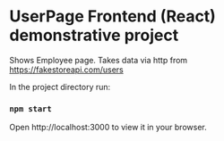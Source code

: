 # UserPage Frontend (React) demonstrative project

Shows Employee page. Takes data via http from https://fakestoreapi.com/users

In the project directory run:

### `npm start`

Open http://localhost:3000 to view it in your browser.
